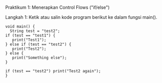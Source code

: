 Praktikum 1: Menerapkan Control Flows ("if/else")

Langkah 1:
Ketik atau salin kode program berikut ke dalam fungsi main().

```
void main() {
  String test = "test2";
if (test == "test1") {
   print("Test1");
} else if (test == "test2") {
   print("Test2");
} else {
   print("Something else");
}

if (test == "test2") print("Test2 again");
}
```